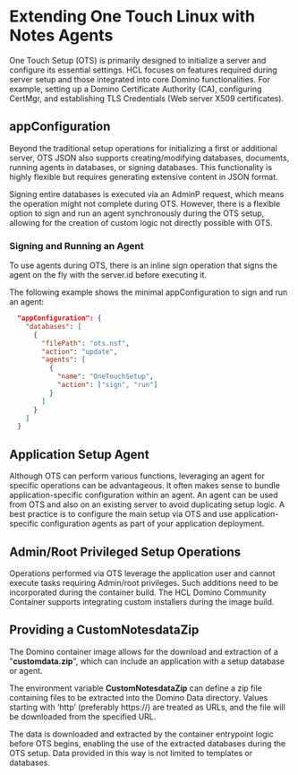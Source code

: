 # Extending One Touch Linux with Notes Agents

One Touch Setup (OTS) is primarily designed to initialize a server and configure its essential settings. HCL focuses on features required during server setup and those integrated into core Domino functionalities. For example, setting up a Domino Certificate Authority (CA), configuring CertMgr, and establishing TLS Credentials (Web server X509 certificates).


## appConfiguration

Beyond the traditional setup operations for initializing a first or additional server, OTS JSON also supports creating/modifying databases, documents, running agents in databases, or signing databases. This functionality is highly flexible but requires generating extensive content in JSON format.

Signing entire databases is executed via an AdminP request, which means the operation might not complete during OTS. However, there is a flexible option to sign and run an agent synchronously during the OTS setup, allowing for the creation of custom logic not directly possible with OTS.


### Signing and Running an Agent

To use agents during OTS, there is an inline sign operation that signs the agent on the fly with the server.id before executing it.

The following example shows the minimal appConfiguration to sign and run an agent:

```json
  "appConfiguration": {
    "databases": [
      {
        "filePath": "ots.nsf",
        "action": "update",
        "agents": [
          {
            "name": "OneTouchSetup",
            "action": ["sign", "run"]
          }
        ]
      }
    ]
  }
```


## Application Setup Agent

Although OTS can perform various functions, leveraging an agent for specific operations can be advantageous. It often makes sense to bundle application-specific configuration within an agent. An agent can be used from OTS and also on an existing server to avoid duplicating setup logic. A best practice is to configure the main setup via OTS and use application-specific configuration agents as part of your application deployment.


## Admin/Root Privileged Setup Operations

Operations performed via OTS leverage the application user and cannot execute tasks requiring Admin/root privileges. Such additions need to be incorporated during the container build. The HCL Domino Community Container supports integrating custom installers during the image build.


## Providing a CustomNotesdataZip

The Domino container image allows for the download and extraction of a "**customdata.zip**", which can include an application with a setup database or agent.

The environment variable **CustomNotesdataZip** can define a zip file containing files to be extracted into the Domino Data directory. Values starting with ‘http’ (preferably https://) are treated as URLs, and the file will be downloaded from the specified URL.

The data is downloaded and extracted by the container entrypoint logic before OTS begins, enabling the use of the extracted databases during the OTS setup. Data provided in this way is not limited to templates or databases.
